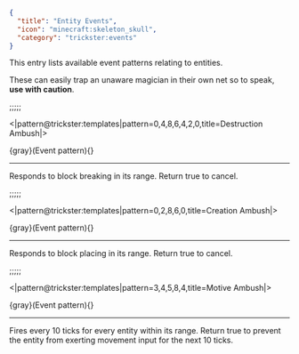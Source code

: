 ```json
{
  "title": "Entity Events",
  "icon": "minecraft:skeleton_skull",
  "category": "trickster:events"
}
```

This entry lists available event patterns relating to entities.


These can easily trap an unaware magician in their own 
net so to speak, **use with caution**.

;;;;;

<|pattern@trickster:templates|pattern=0\,4\,8\,6\,4\,2\,0,title=Destruction Ambush|>

{gray}(Event pattern){}

---

Responds to block breaking in its range. Return true to cancel.

;;;;;

<|pattern@trickster:templates|pattern=0\,2\,8\,6\,0,title=Creation Ambush|>

{gray}(Event pattern){}

---

Responds to block placing in its range. Return true to cancel.

;;;;;

<|pattern@trickster:templates|pattern=3\,4\,5\,8\,4,title=Motive Ambush|>

{gray}(Event pattern){}

---

Fires every 10 ticks for every entity within its range. 
Return true to prevent the entity from exerting movement input for the next 10 ticks.
